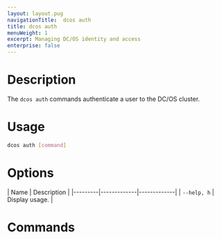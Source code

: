 ```yaml
---
layout: layout.pug
navigationTitle:  dcos auth
title: dcos auth
menuWeight: 1
excerpt: Managing DC/OS identity and access
enterprise: false
---
```


# Description
The `dcos auth` commands authenticate a user to the DC/OS cluster.

# Usage

```bash
dcos auth [command]
```

# Options

| Name | Description |
|---------|-------------|-------------|
| `--help, h`   | Display usage. |

# Commands

